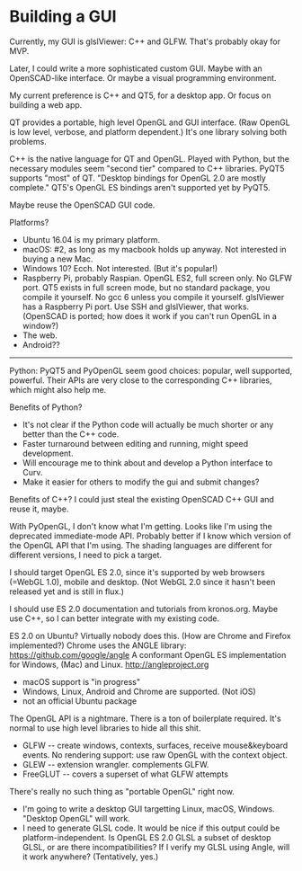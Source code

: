 # Building a GUI

Currently, my GUI is glslViewer: C++ and GLFW. That's probably okay for MVP.

Later, I could write a more sophisticated custom GUI.
Maybe with an OpenSCAD-like interface.
Or maybe a visual programming environment.

My current preference is C++ and QT5, for a desktop app.
Or focus on building a web app.

QT provides a portable, high level OpenGL and GUI interface.
(Raw OpenGL is low level, verbose, and platform dependent.)
It's one library solving both problems.

C++ is the native language for QT and OpenGL. Played with Python, but the
necessary modules seem "second tier" compared to C++ libraries.
PyQT5 supports "most" of QT.
"Desktop bindings for OpenGL 2.0 are mostly complete."
QT5's OpenGL ES bindings aren't supported yet by PyQT5.

Maybe reuse the OpenSCAD GUI code.

Platforms?
* Ubuntu 16.04 is my primary platform.
* macOS: #2, as long as my macbook holds up anyway. Not interested in buying
  a new Mac.
* Windows 10? Ecch. Not interested. (But it's popular!)
* Raspberry Pi, probably Raspian. OpenGL ES2, full screen only.
  No GLFW port. QT5 exists in full screen mode, but no standard package, you
  compile it yourself. No gcc 6 unless you compile it yourself.
  glslViewer has a Raspberry Pi port. Use SSH and glslViewer, that works.
  (OpenSCAD is ported; how does it work if you can't run OpenGL in a window?)
* The web.
* Android??

------------------------------------------------------------------------------
Python: PyQT5 and PyOpenGL seem good choices: popular, well supported, powerful.
Their APIs are very close to the corresponding C++ libraries, which might
also help me.

Benefits of Python?
* It's not clear if the Python code will actually be much shorter or any better
  than the C++ code.
* Faster turnaround between editing and running, might speed development.
* Will encourage me to think about and develop a Python interface to Curv.
* Make it easier for others to modify the gui and submit changes?

Benefits of C++?
I could just steal the existing OpenSCAD C++ GUI and reuse it, maybe.

With PyOpenGL, I don't know what I'm getting. Looks like I'm using the
deprecated immediate-mode API. Probably better if I know which version
of the OpenGL API that I'm using.  The shading languages are different
for different versions, I need to pick a target.

I should target OpenGL ES 2.0, since it's supported by web browsers
(=WebGL 1.0), mobile and desktop. (Not WebGL 2.0 since it hasn't been
released yet and is still in flux.)

I should use ES 2.0 documentation and tutorials from kronos.org.
Maybe use C++, so I can better integrate with my existing code.

ES 2.0 on Ubuntu? Virtually nobody does this. (How are Chrome and Firefox
implemented?) Chrome uses the ANGLE library:
https://github.com/google/angle
A conformant OpenGL ES implementation for Windows, (Mac) and Linux.
http://angleproject.org
* macOS support is "in progress"
* Windows, Linux, Android and Chrome are supported. (Not iOS)
* not an official Ubuntu package

The OpenGL API is a nightmare. There is a ton of boilerplate required.
It's normal to use high level libraries to hide all this shit.
* GLFW -- create windows, contexts, surfaces, receive mouse&keyboard events.
  No rendering support: use raw OpenGL with the context object.
* GLEW -- extension wrangler. complements GLFW.
* FreeGLUT -- covers a superset of what GLFW attempts

There's really no such thing as "portable OpenGL" right now.
* I'm going to write a desktop GUI targetting Linux, macOS, Windows.
  "Desktop OpenGL" will work.
* I need to generate GLSL code. It would be nice if this output could be
  platform-independent. Is OpenGL ES 2.0 GLSL a subset of desktop GLSL,
  or are there incompatibilities? If I verify my GLSL using Angle, will it
  work anywhere? (Tentatively, yes.)

